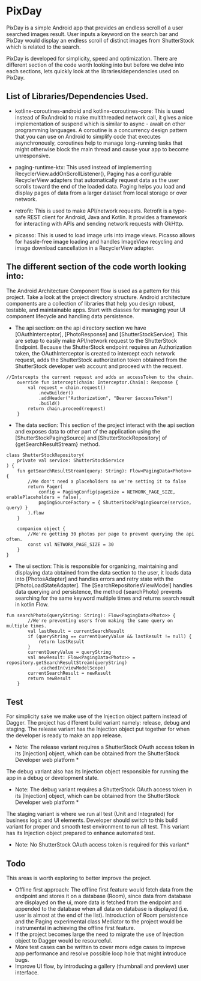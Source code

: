 # PixDay

PixDay is a simple Android app that provides an endless scroll of a user searched images result.
User inputs a keyword on the search bar and PixDay would display an endless scroll of distinct images from ShutterStock which is related to the search.

PixDay is developed for simplicity, speed and optimization. There are different section of the code worth looking into but before we delve into each sections,
lets quickly look at the libraries/dependencies used on PixDay.


## List of Libraries/Dependencies Used.
* kotlinx-coroutines-android and kotlinx-coroutines-core: This is used instead of RxAndroid to make multithreaded network call, it gives a nice implementation of suspend which is similar to async - await on other programming languages.
A coroutine is a concurrency design pattern that you can use on Android to simplify code that executes asynchronously, coroutines help to manage long-running tasks that might
otherwise block the main thread and cause your app to become unresponsive.

* paging-runtime-ktx: This used instead of implementing RecyclerView.addOnScrollListener(), Paging has a configurable RecyclerView adapters that automatically request data as the user scrolls toward the end of the loaded data.
Paging helps you load and display pages of data from a larger dataset from local storage or over network.

* retrofit: This is used to make API/network requests. Retrofit is a type-safe REST client for Android, Java and Kotlin. It provides a framework for interacting with APIs and sending network requests with OkHttp.

* picasso: This is used to load image urls into image views. Picasso allows for hassle-free image loading and handles ImageView recycling and image download cancellation in a RecyclerView adapter.


## The different section of the code worth looking into:
The Android Architecture Component flow is used as a pattern for this project. Take a look at the project directory structure. Android architecture components are a collection of libraries that help you design robust, testable, and maintainable apps.
Start with classes for managing your UI component lifecycle and handling data persistence.

* The api section: on the api directory section we have [OAuthInterceptor], [PhotoResponse] and [ShutterStockService]. This are setup to easily make API/network request to the ShutterStock Endpoint. Because the ShutterStock endpoint requires an Authorization token,
the OAuthInterceptor is created to intercept each network request, adds the ShutterStock authorization token obtained from the ShutterStock developer web account and proceed with the request.
```
//Intercepts the current request and adds an accessToken to the chain.
    override fun intercept(chain: Interceptor.Chain): Response {
        val request = chain.request()
            .newBuilder()
            .addHeader("Authorization", "Bearer $accessToken")
            .build()
        return chain.proceed(request)
    }
```

* The data section: This section of the project interact with the api section and exposes data to other part of the application using the [ShutterStockPagingSource] and [ShutterStockRepository] of {getSearchResultStream} method.
```
class ShutterStockRepository(
    private val service: ShutterStockService
) {
    fun getSearchResultStream(query: String): Flow<PagingData<Photo>> {
        //We don't need a placeholders so we're setting it to false
        return Pager(
            config = PagingConfig(pageSize = NETWORK_PAGE_SIZE, enablePlaceholders = false),
            pagingSourceFactory = { ShutterStockPagingSource(service, query) }
        ).flow
    }

    companion object {
        //We're getting 30 photos per page to prevent querying the api often.
        const val NETWORK_PAGE_SIZE = 30
    }
}
```

* The ui section: This is responsible for organizing, maintaining and displaying data obtained from the data section to the user, it loads data into [PhotosAdapter] and handles errors and retry state with the [PhotoLoadStateAdapter].
The [SearchRepositoriesViewModel] handles data querying and persistence, the method {searchPhoto} prevents searching for the same keyword multiple times and returns search result in kotlin Flow.
```
fun searchPhoto(queryString: String): Flow<PagingData<Photo>> {
        //We're preventing users from making the same query on multiple times.
        val lastResult = currentSearchResult
        if (queryString == currentQueryValue && lastResult != null) {
            return lastResult
        }
        currentQueryValue = queryString
        val newResult: Flow<PagingData<Photo>> = repository.getSearchResultStream(queryString)
            .cachedIn(viewModelScope)
        currentSearchResult = newResult
        return newResult
    }
```

## Test
For simplicity sake we make use of the Injection object pattern instead of Dagger. The project has different build variant namely: release, debug and staging. The release variant has the Injection object put together for when the developer is ready to make an app release.
* Note: The release variant requires a ShutterStock OAuth access token in its [Injection] object, which can be obtained from the ShutterStock Developer web platform *

The debug variant also has its Injection object responsible for running the app in a debug or development state.
* Note: The debug variant requires a ShutterStock OAuth access token in its [Injection] object, which can be obtained from the ShutterStock Developer web platform *

The staging variant is where we run all test (Unit and Integrated) for business logic and UI elements. Developer should switch to this build variant for proper and smooth test environment to run all test. This variant has its Injection object prepared to enhance automated test.
* Note: No ShutterStock OAuth access token is required for this variant*


## Todo
This areas is worth exploring to better improve the project.
* Offline first approach: The offline first feature would fetch data from the endpoint and stores it on a database (Room), since data from database are displayed on the ui, more data is fetched from the endpoint and appended to the database when all data on database is displayed (i.e. user is almost at the end of the list).
Introduction of Room persistence and the Paging experimental class Mediator to the project would be instrumental in achieving the offline first feature.
* If the project becomes large the need to migrate the use of Injection object to Dagger would be resourceful.
* More test cases can be written to cover more edge cases to improve app performance and resolve possible loop hole that might introduce bugs.
* Improve UI flow, by introducing a gallery (thumbnail and preview) user interface.